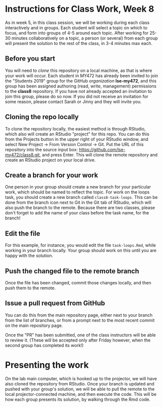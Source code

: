 # Instructions for Class Work, Week 8

As in week 5, in this class session, we will be working during each class interactively and in groups.  Each student will select a topic on which to focus, and form into groups of 4-5 around each topic. After working for 25-30 minutes collaboratively on a topic, a person (or several) from each group will present the solution to the rest of the class, in 3-4 minutes max each.

## Before you start

You will need to _clone_ this repository on a local machine, as that is where your work will occur.  Each student in MY472 has already been invited to join the "Students 2019" group for the GitHub _organization_ **lse-my472**, and this group has been assigned authoring (read, write, management) permissions to the **class8** repository.  If you have not already accepted an invitation to join this group, please do so now.  If you did not receive an invitation for some reason, please contact Sarah or Jinny and they will invite you.

## Cloning the repo locally

To clone the repository locally, the easiest method is through RStudio, which also will create an RStudio "project" for this repo.  You can do this from the Projects button in the upper right of your RStudio window, and select New Project -> From Version Control -> Git.   Put the URL of this repository into the source input box: https://github.com/lse-my472/class8.git, and press Enter.  This will clone the remote repository and create an RStudio project on your local drive.

## Create a branch for your work

One person in your group should create a new branch for your particular work, which should be named to reflect the topic.  For work on the loops task, you should create a new branch called `class8-task-loops`.  This can be done from the branch icon next to Git in the Git tab of RStudio, which will also push the branch to the remote.  Because there are two classes, please don't forget to add the name of your class before the task name, for the branch!

## Edit the file

For this example, for instance, you would edit the file `task-loops.Rmd`, while working in your branch locally.  Your group should work on this until you are happy with the solution.

## Push the changed file to the remote branch

Once the file has been changed, commit those changes locally, and then push them to the remote.

## Issue a pull request from GitHub

You can do this from the main repository page, either next to your branch from the list of branches, or from a prompt next to the most recent commit on the main repository page.

Once the "PR" has been submitted, one of the class instructors will be able to review it.  (These will be accepted only after Friday however, when the second group has completed its work!)

# Presenting the work

On the lab main computer, which is hooked up to the projector, we will have also cloned the repository from RStudio.  Once your branch is updated and pushed with your group's solution, we will be able to pull the remote to the local projector-connected machine, and then execute the code.  This will be how each group presents its solution, by walking through the Rmd code.
